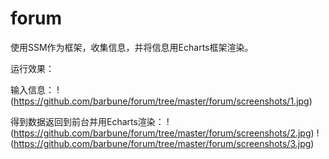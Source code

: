 # forum
使用SSM作为框架，收集信息，并将信息用Echarts框架渲染。


运行效果：


输入信息：
!(https://github.com/barbune/forum/tree/master/forum/screenshots/1.jpg)


得到数据返回到前台并用Echarts渲染：
!(https://github.com/barbune/forum/tree/master/forum/screenshots/2.jpg)
!(https://github.com/barbune/forum/tree/master/forum/screenshots/3.jpg)
